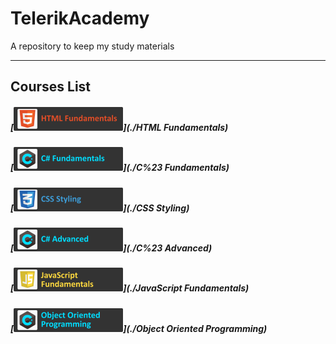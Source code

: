 # TelerikAcademy
A repository to keep my study materials

-----------------------
## Courses List

##### [![HTML Fundamentals](./.resources/HTMLFundamentals_small.png)](./HTML Fundamentals)
##### [![C# Fundamentals](./.resources/C%23Fundamentals_small.png)](./C%23 Fundamentals)
##### [![CSS Styling](./.resources/CSSStyling_small.png)](./CSS Styling)
##### [![C# Advanced](./.resources/C%23Advanced_small.png)](./C%23 Advanced)
##### [![JavaScript Fundamentals](./.resources/JavaScriptFundamentals_small.png)](./JavaScript Fundamentals)
##### [![Object Oriented Programming](./.resources/ObjectOrientedProgramming_small.png)](./Object Oriented Programming)

